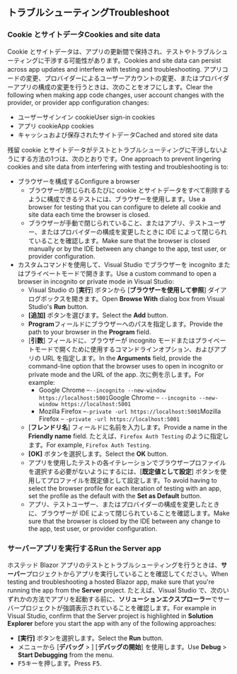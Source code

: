 ## <a name="troubleshoot"></a><span data-ttu-id="442c1-101">トラブルシューティング</span><span class="sxs-lookup"><span data-stu-id="442c1-101">Troubleshoot</span></span>

### <a name="cookies-and-site-data"></a><span data-ttu-id="442c1-102">Cookie とサイトデータ</span><span class="sxs-lookup"><span data-stu-id="442c1-102">Cookies and site data</span></span>

<span data-ttu-id="442c1-103">Cookie とサイトデータは、アプリの更新間で保持され、テストやトラブルシューティングに干渉する可能性があります。</span><span class="sxs-lookup"><span data-stu-id="442c1-103">Cookies and site data can persist across app updates and interfere with testing and troubleshooting.</span></span> <span data-ttu-id="442c1-104">アプリコードの変更、プロバイダーによるユーザーアカウントの変更、またはプロバイダーアプリの構成の変更を行うときは、次のことをオフにします。</span><span class="sxs-lookup"><span data-stu-id="442c1-104">Clear the following when making app code changes, user account changes with the provider, or provider app configuration changes:</span></span>

* <span data-ttu-id="442c1-105">ユーザーサインイン cookie</span><span class="sxs-lookup"><span data-stu-id="442c1-105">User sign-in cookies</span></span>
* <span data-ttu-id="442c1-106">アプリ cookie</span><span class="sxs-lookup"><span data-stu-id="442c1-106">App cookies</span></span>
* <span data-ttu-id="442c1-107">キャッシュおよび保存されたサイトデータ</span><span class="sxs-lookup"><span data-stu-id="442c1-107">Cached and stored site data</span></span>

<span data-ttu-id="442c1-108">残留 cookie とサイトデータがテストとトラブルシューティングに干渉しないようにする方法の1つは、次のとおりです。</span><span class="sxs-lookup"><span data-stu-id="442c1-108">One approach to prevent lingering cookies and site data from interfering with testing and troubleshooting is to:</span></span>

* <span data-ttu-id="442c1-109">ブラウザーを構成する</span><span class="sxs-lookup"><span data-stu-id="442c1-109">Configure a browser</span></span>
  * <span data-ttu-id="442c1-110">ブラウザーが閉じられるたびに cookie とサイトデータをすべて削除するように構成できるテストには、ブラウザーを使用します。</span><span class="sxs-lookup"><span data-stu-id="442c1-110">Use a browser for testing that you can configure to delete all cookie and site data each time the browser is closed.</span></span>
  * <span data-ttu-id="442c1-111">ブラウザーが手動で閉じられていること、またはアプリ、テストユーザー、またはプロバイダーの構成を変更したときに IDE によって閉じられていることを確認します。</span><span class="sxs-lookup"><span data-stu-id="442c1-111">Make sure that the browser is closed manually or by the IDE between any change to the app, test user, or provider configuration.</span></span>
* <span data-ttu-id="442c1-112">カスタムコマンドを使用して、Visual Studio でブラウザーを incognito またはプライベートモードで開きます。</span><span class="sxs-lookup"><span data-stu-id="442c1-112">Use a custom command to open a browser in incognito or private mode in Visual Studio:</span></span>
  * <span data-ttu-id="442c1-113">Visual Studio の [**実行**] ボタンから [**ブラウザーを使用して参照**] ダイアログボックスを開きます。</span><span class="sxs-lookup"><span data-stu-id="442c1-113">Open **Browse With** dialog box from Visual Studio's **Run** button.</span></span>
  * <span data-ttu-id="442c1-114">**[追加]** ボタンを選びます。</span><span class="sxs-lookup"><span data-stu-id="442c1-114">Select the **Add** button.</span></span>
  * <span data-ttu-id="442c1-115">**Program**フィールドにブラウザーへのパスを指定します。</span><span class="sxs-lookup"><span data-stu-id="442c1-115">Provide the path to your browser in the **Program** field.</span></span>
  * <span data-ttu-id="442c1-116">[**引数**] フィールドに、ブラウザーが incognito モードまたはプライベートモードで開くために使用するコマンドラインオプション、およびアプリの URL を指定します。</span><span class="sxs-lookup"><span data-stu-id="442c1-116">In the **Arguments** field, provide the command-line option that the browser uses to open in incognito or private mode and the URL of the app.</span></span> <span data-ttu-id="442c1-117">次に例を示します。</span><span class="sxs-lookup"><span data-stu-id="442c1-117">For example:</span></span>
    * <span data-ttu-id="442c1-118">Google Chrome &ndash;`--incognito --new-window https://localhost:5001`</span><span class="sxs-lookup"><span data-stu-id="442c1-118">Google Chrome &ndash; `--incognito --new-window https://localhost:5001`</span></span>
    * <span data-ttu-id="442c1-119">Mozilla Firefox &ndash;`-private -url https://localhost:5001`</span><span class="sxs-lookup"><span data-stu-id="442c1-119">Mozilla Firefox &ndash; `-private -url https://localhost:5001`</span></span>
  * <span data-ttu-id="442c1-120">[**フレンドリ名**] フィールドに名前を入力します。</span><span class="sxs-lookup"><span data-stu-id="442c1-120">Provide a name in the **Friendly name** field.</span></span> <span data-ttu-id="442c1-121">たとえば、`Firefox Auth Testing` のように指定します。</span><span class="sxs-lookup"><span data-stu-id="442c1-121">For example, `Firefox Auth Testing`.</span></span>
  * <span data-ttu-id="442c1-122">**[OK]** ボタンを選択します。</span><span class="sxs-lookup"><span data-stu-id="442c1-122">Select the **OK** button.</span></span>
  * <span data-ttu-id="442c1-123">アプリを使用したテストの各イテレーションでブラウザープロファイルを選択する必要がないようにするには、[**既定値として設定**] ボタンを使用してプロファイルを既定値として設定します。</span><span class="sxs-lookup"><span data-stu-id="442c1-123">To avoid having to select the browser profile for each iteration of testing with an app, set the profile as the default with the **Set as Default** button.</span></span>
  * <span data-ttu-id="442c1-124">アプリ、テストユーザー、またはプロバイダーの構成を変更したときに、ブラウザーが IDE によって閉じられていることを確認します。</span><span class="sxs-lookup"><span data-stu-id="442c1-124">Make sure that the browser is closed by the IDE between any change to the app, test user, or provider configuration.</span></span>

### <a name="run-the-server-app"></a><span data-ttu-id="442c1-125">サーバーアプリを実行する</span><span class="sxs-lookup"><span data-stu-id="442c1-125">Run the Server app</span></span>

<span data-ttu-id="442c1-126">ホステッド Blazor アプリのテストとトラブルシューティングを行うときは、**サーバー**プロジェクトからアプリを実行していることを確認してください。</span><span class="sxs-lookup"><span data-stu-id="442c1-126">When testing and troubleshooting a hosted Blazor app, make sure that you're running the app from the **Server** project.</span></span> <span data-ttu-id="442c1-127">たとえば、Visual Studio で、次のいずれかの方法でアプリを起動する前に、**ソリューションエクスプローラー**でサーバープロジェクトが強調表示されていることを確認します。</span><span class="sxs-lookup"><span data-stu-id="442c1-127">For example in Visual Studio, confirm that the Server project is highlighted in **Solution Explorer** before you start the app with any of the following approaches:</span></span>

* <span data-ttu-id="442c1-128">**[実行]** ボタンを選択します。</span><span class="sxs-lookup"><span data-stu-id="442c1-128">Select the **Run** button.</span></span>
* <span data-ttu-id="442c1-129">メニューから [**デバッグ** > ] [**デバッグの開始**] を使用します。</span><span class="sxs-lookup"><span data-stu-id="442c1-129">Use **Debug** > **Start Debugging** from the menu.</span></span>
* <span data-ttu-id="442c1-130"><kbd>F5</kbd>キーを押します。</span><span class="sxs-lookup"><span data-stu-id="442c1-130">Press <kbd>F5</kbd>.</span></span>
